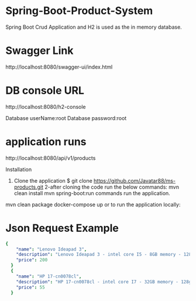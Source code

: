 # Spring-Boot-Product-System
Spring Boot Crud Application and H2 is used as the in memory database.
# Swagger Link
http://localhost:8080/swagger-ui/index.html
# DB console URL 
http://localhost:8080/h2-console

Database userName:root
Database password:root

# application runs 
http://localhost:8080/api/v1/products

Installation
1. Clone the application
 $ git clone https://github.com/Javatar88/ms-products.git
2-after  cloning the code run the below commands:
mvn clean install
mvn spring-boot:run
commands run the application.



mvn clean package
docker-compose up
or to run the application locally:

# Json Request Example
```yaml
{
    "name": "Lenovo Ideapad 3",
    "description": "Lenovo Ideapad 3 - intel core I5 - 8GB memory - 128gb ssd",
    "price": 200
  }
  {
    "name": "HP 17-cn0078cl",
    "description": "HP 17-cn0078cl - intel core I7 - 32GB memory - 128gb ssd",
    "price": 55
  }
